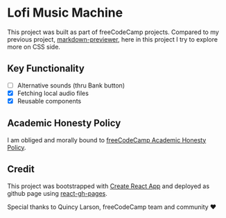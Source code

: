 # Lofi Music Machine

This project was built as part of freeCodeCamp projects. Compared to my previous project, [markdown-previewer](https://github.com/onpilot/markdown-previewer), here in this project I try to explore more on CSS side.

## Key Functionality

- [ ] Alternative sounds (thru Bank button)
- [x] Fetching local audio files
- [x] Reusable components

## Academic Honesty Policy

I am obliged and morally bound to [freeCodeCamp Academic Honesty Policy](https://www.freecodecamp.org/news/academic-honesty-policy/).

## Credit

This project was bootstrapped with [Create React App](https://github.com/facebook/create-react-app) and deployed as github page using [react-gh-pages](https://github.com/gitname/react-gh-pages).

Special thanks to Quincy Larson, freeCodeCamp team and community ❤️
